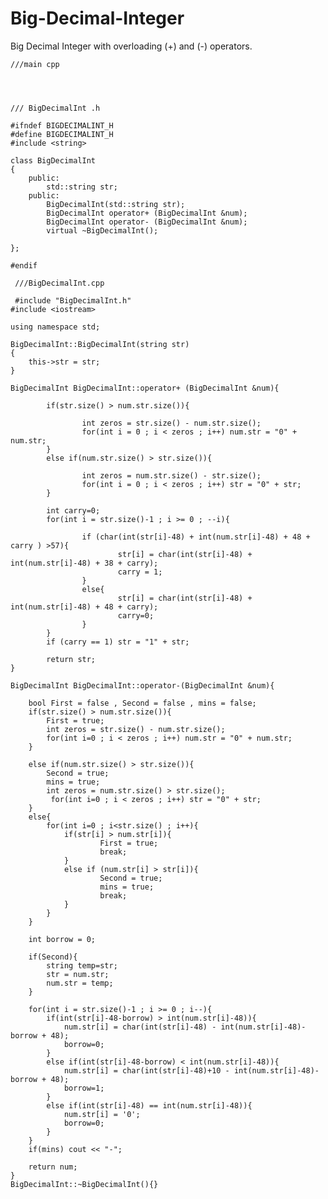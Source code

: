 # Big-Decimal-Integer
Big Decimal Integer with overloading (+) and (-) operators.

    ///main cpp

    


    /// BigDecimalInt .h

    #ifndef BIGDECIMALINT_H
    #define BIGDECIMALINT_H
    #include <string>

    class BigDecimalInt
    {
        public:
            std::string str;
        public:
            BigDecimalInt(std::string str);
            BigDecimalInt operator+ (BigDecimalInt &num);
            BigDecimalInt operator- (BigDecimalInt &num);
            virtual ~BigDecimalInt();

    };

    #endif

     ///BigDecimalInt.cpp

     #include "BigDecimalInt.h"
    #include <iostream>

    using namespace std;

    BigDecimalInt::BigDecimalInt(string str)
    {
        this->str = str;
    }

    BigDecimalInt BigDecimalInt::operator+ (BigDecimalInt &num){

            if(str.size() > num.str.size()){

                    int zeros = str.size() - num.str.size();
                    for(int i = 0 ; i < zeros ; i++) num.str = "0" + num.str;
            }
            else if(num.str.size() > str.size()){

                    int zeros = num.str.size() - str.size();
                    for(int i = 0 ; i < zeros ; i++) str = "0" + str;
            }

            int carry=0;
            for(int i = str.size()-1 ; i >= 0 ; --i){

                    if (char(int(str[i]-48) + int(num.str[i]-48) + 48 + carry ) >57){
                            str[i] = char(int(str[i]-48) + int(num.str[i]-48) + 38 + carry);
                            carry = 1;
                    }
                    else{
                            str[i] = char(int(str[i]-48) + int(num.str[i]-48) + 48 + carry);
                            carry=0;
                    }
            }
            if (carry == 1) str = "1" + str;

            return str;
    }

    BigDecimalInt BigDecimalInt::operator-(BigDecimalInt &num){

        bool First = false , Second = false , mins = false;
        if(str.size() > num.str.size()){
            First = true;
            int zeros = str.size() - num.str.size();
            for(int i=0 ; i < zeros ; i++) num.str = "0" + num.str;
        }

        else if(num.str.size() > str.size()){
            Second = true;
            mins = true;
            int zeros = num.str.size() > str.size();
             for(int i=0 ; i < zeros ; i++) str = "0" + str;
        }
        else{
            for(int i=0 ; i<str.size() ; i++){
                if(str[i] > num.str[i]){
                        First = true;
                        break;
                }
                else if (num.str[i] > str[i]){
                        Second = true;
                        mins = true;
                        break;
                }
            }
        }

        int borrow = 0;

        if(Second){
            string temp=str;
            str = num.str;
            num.str = temp;
        }

        for(int i = str.size()-1 ; i >= 0 ; i--){
            if(int(str[i]-48-borrow) > int(num.str[i]-48)){
                num.str[i] = char(int(str[i]-48) - int(num.str[i]-48)-borrow + 48);
                borrow=0;
            }
            else if(int(str[i]-48-borrow) < int(num.str[i]-48)){
                num.str[i] = char(int(str[i]-48)+10 - int(num.str[i]-48)-borrow + 48);
                borrow=1;
            }
            else if(int(str[i]-48) == int(num.str[i]-48)){
                num.str[i] = '0';
                borrow=0;
            }
        }
        if(mins) cout << "-";

        return num;
    }
    BigDecimalInt::~BigDecimalInt(){}
